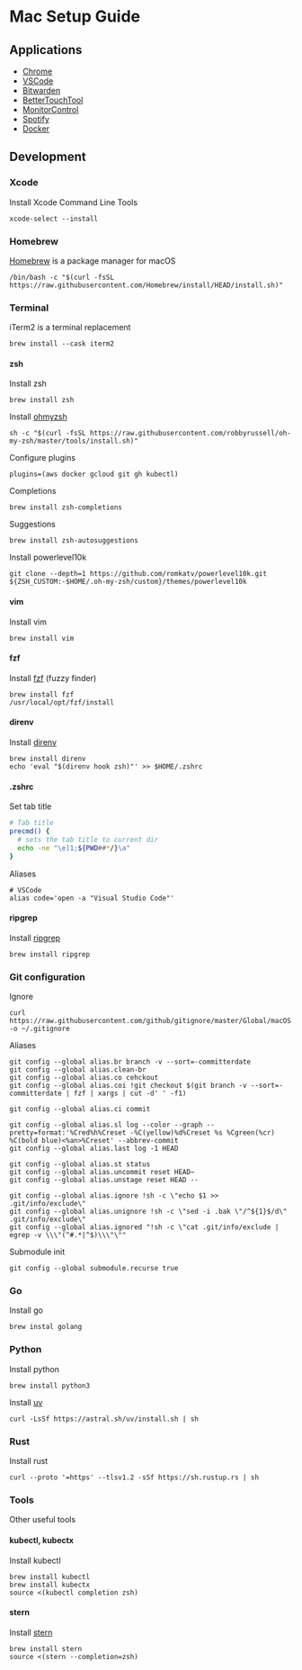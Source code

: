 # Mac Setup Guide

## Applications
* [Chrome](https://www.google.com/chrome/)
* [VSCode](https://code.visualstudio.com/download)
* [Bitwarden](https://bitwarden.com/download/)
* [BetterTouchTool](https://folivora.ai/downloads)
* [MonitorControl](https://github.com/MonitorControl/MonitorControl)
* [Spotify](https://www.spotify.com/us/download/mac/)
* [Docker](https://docs.docker.com/desktop/install/mac-install/)

## Development

### Xcode
Install Xcode Command Line Tools
```
xcode-select --install
```

### Homebrew
[Homebrew](https://brew.sh/) is a package manager for macOS
```
/bin/bash -c "$(curl -fsSL https://raw.githubusercontent.com/Homebrew/install/HEAD/install.sh)"
```

### Terminal
iTerm2 is a terminal replacement
```
brew install --cask iterm2
```

#### zsh
Install zsh
```
brew install zsh
```

Install [ohmyzsh](https://ohmyz.sh/)
```
sh -c "$(curl -fsSL https://raw.githubusercontent.com/robbyrussell/oh-my-zsh/master/tools/install.sh)"
```

Configure plugins
```
plugins=(aws docker gcloud git gh kubectl)
```

Completions
```
brew install zsh-completions
```

Suggestions
```
brew install zsh-autosuggestions
```

Install powerlevel10k
```
git clone --depth=1 https://github.com/romkatv/powerlevel10k.git ${ZSH_CUSTOM:-$HOME/.oh-my-zsh/custom}/themes/powerlevel10k
```

#### vim
Install vim
```
brew install vim
```

#### fzf
Install [fzf](https://github.com/junegunn/fzf) (fuzzy finder)
```
brew install fzf
/usr/local/opt/fzf/install
```

#### direnv
Install [direnv](https://direnv.net/)
```
brew install direnv
echo 'eval "$(direnv hook zsh)"' >> $HOME/.zshrc
```

#### .zshrc

Set tab title
```sh
# Tab title
precmd() {
  # sets the tab title to current dir
  echo -ne "\e]1;${PWD##*/}\a"
}
```

Aliases
```
# VSCode
alias code='open -a "Visual Studio Code"'
```

#### ripgrep
Install [ripgrep](https://github.com/BurntSushi/ripgrep)
```
brew install ripgrep
```

### Git configuration
Ignore
```
curl https://raw.githubusercontent.com/github/gitignore/master/Global/macOS.gitignore -o ~/.gitignore
```

Aliases
```
git config --global alias.br branch -v --sort=-committerdate
git config --global alias.clean-br
git config --global alias.co cehckout
git config --global alias.coi !git checkout $(git branch -v --sort=-committerdate | fzf | xargs | cut -d' ' -f1)

git config --global alias.ci commit

git config --global alias.sl log --color --graph --pretty=format:'%Cred%h%Creset -%C(yellow)%d%Creset %s %Cgreen(%cr) %C(bold blue)<%an>%Creset' --abbrev-commit
git config --global alias.last log -1 HEAD

git config --global alias.st status
git config --global alias.uncommit reset HEAD~
git config --global alias.unstage reset HEAD --

git config --global alias.ignore !sh -c \"echo $1 >> .git/info/exclude\"
git config --global alias.unignore !sh -c \"sed -i .bak \"/^${1}$/d\" .git/info/exclude\"
git config --global alias.ignored "!sh -c \"cat .git/info/exclude | egrep -v \\\"(^#.*|^$)\\\"\""
```

Submodule init
```
git config --global submodule.recurse true
```

### Go
Install go
```
brew instal golang
```

### Python
Install python
```
brew install python3
```
Install [uv](https://github.com/astral-sh/uv)
```
curl -LsSf https://astral.sh/uv/install.sh | sh
```

### Rust
Install rust
```
curl --proto '=https' --tlsv1.2 -sSf https://sh.rustup.rs | sh
```

### Tools
Other useful tools

#### kubectl, kubectx
Install kubectl
```
brew install kubectl
brew install kubectx
source <(kubectl completion zsh)
```

#### stern
Install [stern](https://github.com/stern/stern)
```
brew install stern
source <(stern --completion=zsh)
```
